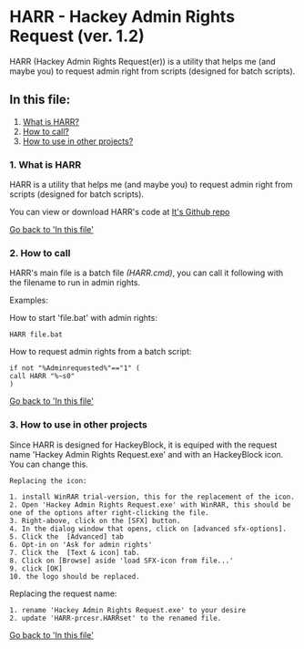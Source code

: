 # HARR - Hackey Admin Rights Request (ver. 1.2)
HARR (Hackey Admin Rights Request(er)) is a utility that helps me (and maybe you) to request admin right from scripts (designed for batch scripts).


## In this file:
1. [What is HARR?](https://github.com/Marnix0810/HARR/blob/master/README.md#1-what-is-harr)
2. [How to call?](https://github.com/Marnix0810/HARR/blob/master/README.md#2-how-to-call)
3. [How to use in other projects?](https://github.com/Marnix0810/HARR/blob/master/README.md#3-how-to-use-in-other-projects)


###  1. What is HARR

HARR is a utility that helps me (and maybe you) to request admin right from scripts (designed for batch scripts).

You can view or download HARR's code at [It's Github repo](https://github.com/Marnix0810/HARR)

[Go back to 'In this file'](https://github.com/Marnix0810/HARR/blob/master/README.md#in-this-file)
###  2. How to call

HARR's main file is a batch file _(HARR.cmd)_, you can call it following with the filename to run in admin rights.

Examples:

How to start 'file.bat' with admin rights:

`HARR file.bat`

How to request admin rights from a batch script:

```
if not "%Adminrequested%"=="1" (
call HARR "%~s0"
)
```

[Go back to 'In this file'](https://github.com/Marnix0810/HARR/blob/master/README.md#in-this-file)
###  3. How to use in other projects

Since HARR is designed for HackeyBlock, it is equiped with the request name 'Hackey Admin Rights Request.exe' and with an HackeyBlock icon. You can change this.

	Replacing the icon:

    1. install WinRAR trial-version, this for the replacement of the icon.
    2. Open 'Hackey Admin Rights Request.exe' with WinRAR, this should be one of the options after right-clicking the file.
    3. Right-above, click on the [SFX] button.
    4. In the dialog window that opens, click on [advanced sfx-options].
    5. Click the  [Advanced] tab
    6. Opt-in on 'Ask for admin rights'
    7. Click the  [Text & icon] tab.
    8. Click on [Browse] aside 'load SFX-icon from file...'
    9. click [OK]
    10. the logo should be replaced.

Replacing the request name:

    1. rename 'Hackey Admin Rights Request.exe' to your desire
    2. update 'HARR-prcesr.HARRset' to the renamed file.


[Go back to 'In this file'](https://github.com/Marnix0810/HARR/blob/master/README.md#in-this-file)
